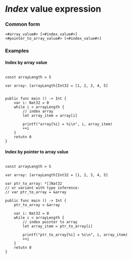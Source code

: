 
# *Index* value expression

### Common form
```
<#array_value#> [<#index_value#>]
<#pointer_to_array_value#> [<#index_value#>]
```

### Examples

#### Index by array value

```zig

const arrayLength = 5

var array: [arrayLength]Int32 = [1, 2, 3, 4, 5]


public func main () -> Int {
	var i: Nat32 = 0
	while i < arrayLength {
		// index array
		let array_item = array[i]

		printf("array[%i] = %i\n", i, array_item)
		++i
	}
	retutn 0
}
```

#### Index by pointer to array value

```zig

const arrayLength = 5

var array: [arrayLength]Int32 = [1, 2, 3, 4, 5]

var ptr_to_array: *[]Nat32
// or variant with type inference:
// var ptr_to_array = &array

public func main () -> Int {
	ptr_to_array = &array

	var i: Nat32 = 0
	while i < arrayLength {
		// index pointer to array
		let array_item = ptr_to_array[i]

		printf("ptr_to_array[%i] = %i\n", i, array_item)
		++i
	}
	retutn 0
}
```
